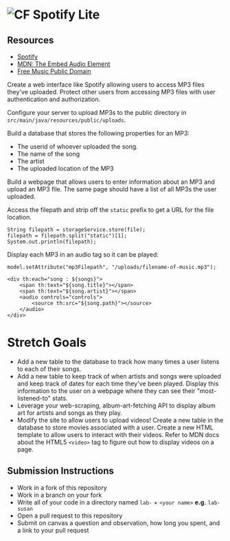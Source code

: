 # ![CF](http://i.imgur.com/7v5ASc8.png) Spotify Lite

## Resources
* [Spotify](http://spotify.com)
* [MDN: The Embed Audio Element](https://developer.mozilla.org/en-US/docs/Web/HTML/Element/audio)
* [Free Music Public Domain](http://www.freemusicpublicdomain.com/)

Create a web interface like Spotify allowing users to access MP3 files they've
uploaded. Protect other users from accessing MP3 files with user authentication
and authorization.

Configure your server to upload MP3s to the public directory in
`src/main/java/resources/public/uploads`.

Build a database that stores the following properties for an MP3:
* The userid of whoever uploaded the song.
* The name of the song
* The artist
* The uploaded location of the MP3

Build a webpage that allows users to enter information about an MP3 and upload
an MP3 file. The same page should have a list of all MP3s the user uploaded.

Access the filepath and strip off the `static` prefix to get a URL for the file
location.

```
String filepath = storageService.store(file);
filepath = filepath.split("static")[1];
System.out.println(filepath);
```

Display each MP3 in an audio tag so it can be played:

```
model.setAttribute("mp3Filepath", "/uploads/filename-of-music.mp3");

<div th:each="song : ${songs}">
    <span th:text="${song.title}"></span>
    <span th:text="${song.artist}"></span>
    <audio controls="controls">
        <source th:src="${song.path}"></source>
    </audio>
</div>
```

# Stretch Goals
* Add a new table to the database to track how many times a user listens to
  each of their songs.
* Add a new table to keep track of when artists and songs were uploaded and
  keep track of dates for each time they've been played. Display this
  information to the user on a webpage where they can see their "most-listened-to"
  stats.
* Leverage your web-scraping, album-art-fetching API to display album art
  for artists and songs as they play.
* Modify the site to allow users to upload videos! Create a new table in the
  database to store movies associated with a user. Create a new HTML template
  to allow users to interact with their videos. Refer to MDN docs about the
  HTML5 `<video>` tag to figure out how to display videos on a page.

## Submission Instructions
* Work in a fork of this repository
* Work in a branch on your fork
* Write all of your code in a directory named `lab-` + `<your name>` **e.g.** `lab-susan`
* Open a pull request to this repository
* Submit on canvas a question and observation, how long you spent, and a link to
  your pull request
